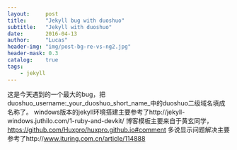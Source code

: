 ```yaml
---
layout:     post
title:      "Jekyll bug with duoshuo"
subtitle:   "Jekyll with duoshuo"
date:       2016-04-13
author:     "Lucas"
header-img: "img/post-bg-re-vs-ng2.jpg"
header-mask: 0.3
catalog:    true
tags:
    - jekyll
---
```

这是今天遇到的一个最大的bug，把duoshuo_username:_your_duoshuo_short_name_中的duoshuo二级域名填成名称了。
windows版本的jekyll环境搭建主要参考了http://jekyll-windows.juthilo.com/1-ruby-and-devkit/
博客模板主要来自于黄玄同学，https://github.com/Huxpro/huxpro.github.io#comment
多说显示问题解决主要参考了http://www.ituring.com.cn/article/114888